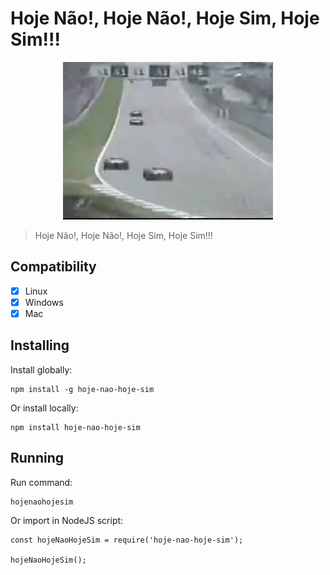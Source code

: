 # Hoje Não!, Hoje Não!, Hoje Sim, Hoje Sim!!!

<p align="center">
    <img src="./hojenao.gif"/>
</p>

> Hoje Não!, Hoje Não!, Hoje Sim, Hoje Sim!!!

## Compatibility

- [x] Linux
- [x] Windows
- [x] Mac

## Installing
Install globally:

    npm install -g hoje-nao-hoje-sim

Or install locally:

    npm install hoje-nao-hoje-sim

## Running
Run command:

    hojenaohojesim

Or import in NodeJS script:

    const hojeNaoHojeSim = require('hoje-nao-hoje-sim');

    hojeNaoHojeSim();
